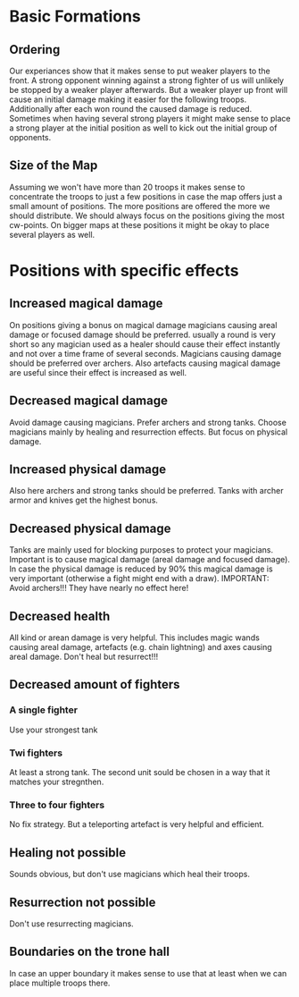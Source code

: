 # Basic Formations
## Ordering
Our experiances show that it makes sense to put weaker players to the front. A strong opponent winning against a strong fighter of us will unlikely be stopped by a weaker player afterwards. But a weaker player up front will cause an initial damage making it easier for the following troops. Additionally after each won round the caused damage is reduced. Sometimes when having several strong players it might make sense to place a strong player at the initial position as well to kick out the initial group of opponents.

## Size of the Map
Assuming we won't have more than 20 troops it makes sense to concentrate the troops to just a few positions in case the map offers just a small amount of positions. The more positions are offered the more we should distribute. We should always focus on the positions giving the most cw-points. On bigger maps at these positions it might be okay to place several players as well.

# Positions with specific effects
## Increased magical damage
On positions giving a bonus on magical damage magicians causing areal damage or focused damage should be preferred. usually a round is very short so any magician used as a healer should cause their effect instantly and not over a time frame of several seconds. Magicians causing damage should be preferred over archers. Also artefacts causing magical damage are useful since their effect is increased as well.
## Decreased magical damage
Avoid damage causing magicians. Prefer archers and strong tanks. Choose magicians mainly by healing and resurrection effects. But focus on physical damage.
## Increased physical damage
Also here archers and strong tanks should be preferred. Tanks with archer armor and knives get the highest bonus.
## Decreased physical damage
Tanks are mainly used for blocking purposes to protect your magicians. Important is to cause magical damage (areal damage and focused damage). In case the physical damage is reduced by 90% this magical damage is very important (otherwise a fight might end with a draw). IMPORTANT: Avoid archers!!! They have nearly no effect here!
## Decreased health
All kind or arean damage is very helpful. This includes magic wands causing areal damage, artefacts (e.g. chain lightning) and axes causing areal damage. Don't heal but resurrect!!!
## Decreased amount of fighters
### A single fighter
Use your strongest tank
### Twi fighters
At least a strong tank. The second unit sould be chosen in a way that it matches your stregnthen.
### Three to four fighters
No fix strategy. But a teleporting artefact is very helpful and efficient.
## Healing not possible
Sounds obvious, but don't use magicians which heal their troops.
## Resurrection not possible
Don't use resurrecting magicians.
## Boundaries on the trone hall
In case an upper boundary it makes sense to use that at least when we can place multiple troops there.
